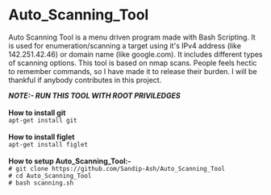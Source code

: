 # Auto_Scanning_Tool
Auto Scanning Tool is a menu driven program made with Bash Scripting. It is used for enumeration/scanning a target using it's IPv4 address (like 142.251.42.46) or 
domain name (like google.com). It includes different types of scanning options. This tool is based on nmap scans. People feels hectic to remember commands, so I have made it
to release their burden. I will be thankful if anybody contributes in this project.

***NOTE:- RUN THIS TOOL WITH ROOT PRIVILEDGES***
<br>
<br>
**How to install git** <br>
```apt-get install git```
<br>
<br>
**How to install figlet** <br>
```apt-get install figlet```
<br>
<br>
**How to setup Auto_Scanning_Tool:-**  <br>
```# git clone https://github.com/Sandip-Ash/Auto_Scanning_Tool``` 
<br>
```# cd Auto_Scanning_Tool``` 
<br>
```# bash scanning.sh```  
<br>
